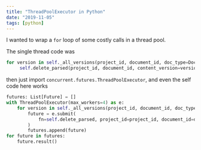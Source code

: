 ```yaml
---
title: "ThreadPoolExecutor in Python"
date: "2019-11-05"
tags: [python]
---
```


I wanted to wrap a `for` loop of some costly calls in a thread pool.

The single thread code was

```python
for version in self._all_versions(project_id, document_id, doc_type=DocType.PARSED):
     self.delete_parsed(project_id, document_id, content_version=version, ignore_not_found=True)
```

then just import `concurrent.futures.ThreadPoolExecutor`, and even the self code here works

```python
futures: List[Future] = []
with ThreadPoolExecutor(max_workers=4) as e:
    for version in self._all_versions(project_id, document_id, doc_type=DocType.PARSED):
        future = e.submit(
            fn=self.delete_parsed, project_id=project_id, document_id=document_id, content_version=version
        )
        futures.append(future)
for future in futures:
    future.result()
```
